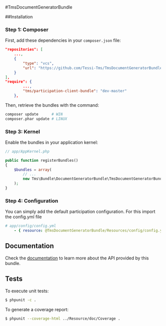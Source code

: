 #TmsDocumentGeneratorBundle

##Installation

### Step 1: Composer

First, add these dependencies in your `composer.json` file:

```json
"repositories": [
    ...,
    {
        "type": "vcs",
        "url": "https://github.com/Tessi-Tms/TmsDocumentGeneratorBundle.git"
    }
],
"require": {
        ...,
        "tms/participation-client-bundle": "dev-master"
    },
```

Then, retrieve the bundles with the command:

```sh
composer update      # WIN
composer.phar update # LINUX
```

### Step 3: Kernel

Enable the bundles in your application kernel:

```php
// app/AppKernel.php

public function registerBundles()
{
    $bundles = array(
        // ...
        new Tms\Bundle\DocumentGeneratorBundle\TmsDocumentGeneratorBundle(),
    );
}
```

### Step 4: Configuration

You can simply add the default participation configuration. For this import the config.yml file

``` yaml
# app/config/config.yml
    - { resource: @TmsDocumentGeneratorBundle/Resources/config/config.yml }
```


Documentation
-------------

Check the [documentation](https://github.com/Tessi-Tms/TmsDocumentGeneratorBundle/blob/fetcher/Resources/doc) to learn more about the API provided by this bundle.

Tests
-----

To execute unit tests:
```sh
$ phpunit -c .
```

To generate a coverage report:
```sh
$ phpunit --coverage-html ../Resource/doc/Coverage .
```
